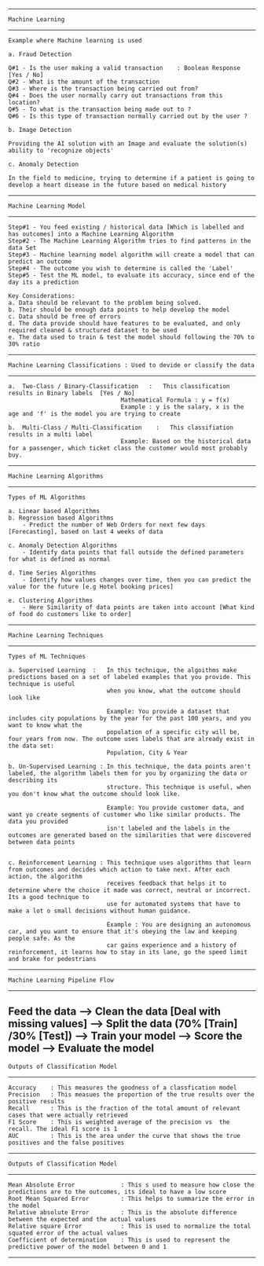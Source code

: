 -----------------------------------------------------------------------------------------------------------------------------------------------------------
    Machine Learning

-----------------------------------------------------------------------------------------------------------------------------------------------------------

    Example where Machine learning is used

    a. Fraud Detection

    Q#1 - Is the user making a valid transaction    : Boolean Response [Yes / No]
    Q#2 - What is the amount of the transaction
    Q#3 - Where is the transaction being carried out from?
    Q#4 - Does the user normally carry out transactions from this location?
    Q#5 - To what is the transaction being made out to ?
    Q#6 - Is this type of transaction normally carried out by the user ?

    b. Image Detection

    Providing the AI solution with an Image and evaluate the solution(s) ability to 'recognize objects'

    c. Anomaly Detection

    In the field to medicine, trying to determine if a patient is going to develop a heart disease in the future based on medical history

-----------------------------------------------------------------------------------------------------------------------------------------------------------
    Machine Learning Model

-----------------------------------------------------------------------------------------------------------------------------------------------------------
    
    Step#1 - You feed existing / historical data [Which is labelled and has outcomes] into a Machine Learning Algorithm
    Step#2 - The Machine Learning Algorithm tries to find patterns in the data Set
    Step#3 - Machine learning model algorithm will create a model that can predict an outcome
    Step#4 - The outcome you wish to determine is called the 'Label'
    Step#5 - Test the ML model, to evaluate its accuracy, since end of the day its a prediction

    Key Considerations:
    a. Data should be relevant to the problem being solved.
    b. Their should be enough data points to help develop the model
    c. Data should be free of errors
    d. The data provide should have features to be evaluated, and only required cleaned & structured dataset to be used
    e. The data used to train & test the model should following the 70% to 30% ratio


-----------------------------------------------------------------------------------------------------------------------------------------------------------
    Machine Learning Classifications : Used to devide or classify the data

-----------------------------------------------------------------------------------------------------------------------------------------------------------    

    a.  Two-Class / Binary-Classification   :   This classification results in Binary labels  [Yes / No]
                                    Mathematical Formula : y = f(x)
                                    Example : y is the salary, x is the age and 'f' is the model you are trying to create

    b.  Multi-Class / Multi-Classification    :   This classifiation results in a multi label
                                    Example: Based on the historical data for a passenger, which ticket class the customer would most probably buy.

-----------------------------------------------------------------------------------------------------------------------------------------------------------
    Machine Learning Algorithms

-----------------------------------------------------------------------------------------------------------------------------------------------------------    
    Types of ML Algorithms
    
    a. Linear based Algorithms
    b. Regression based Algorithms
        - Predict the number of Web Orders for next few days [Forecasting], based on last 4 weeks of data

    c. Anomaly Detection Algorithms
        - Identify data points that fall outside the defined parameters for what is defined as normal
    
    d. Time Series Algorithms
        - Identify how values changes over time, then you can predict the value for the future [e.g Hotel booking prices]
    
    e. Clustering Algorithms
        - Here Similarity of data points are taken into account [What kind of food do customers like to order]
    
-----------------------------------------------------------------------------------------------------------------------------------------------------------
    Machine Learning Techniques

-----------------------------------------------------------------------------------------------------------------------------------------------------------   
    Types of ML Techniques

    a. Supervised Learning  :   In this technique, the algoithms make predictions based on a set of labeled examples that you provide. This technique is useful
                                when you know, what the outcome should look like

                                Example: You provide a dataset that includes city populations by the year for the past 100 years, and you want to know what the 
                                population of a specific city will be, four years from now. The outcome uses labels that are already exist in the data set: 
                                Population, City & Year

    b. Un-Supervised Learning : In this technique, the data points aren't labeled, the algorithm labels them for you by organizing the data or describing its 
                                structure. This technique is useful, when you don't know what the outcome should look like.

                                Example: You provide customer data, and want yo create segments of customer who like similar products. The data you provided 
                                isn't labeled and the labels in the outcomes are generated based on the similarities that were discovered between data points


    c. Reinforcement Learning : This technique uses algorithms that learn from outcomes and decides which action to take next. After each action, the algorithm 
                                receives feedback that helps it to determine where the choice it made was correct, neutral or incorrect. Its a good technique to 
                                use for automated systems that have to make a lot o small decisions without human guidance.

                                Example : You are designing an autonomous car, and you want to ensure that it's obeying the law and keeping people safe. As the 
                                car gains experience and a history of reinforcement, it learns how to stay in its lane, go the speed limit and brake for pedestrians
-----------------------------------------------------------------------------------------------------------------------------------------------------------
    Machine Learning Pipeline Flow

----------------------------------------------------------------------------------------------------------------------------------------------------------- 
Feed the data --> Clean the data [Deal with missing values] --> Split the data (70% [Train] /30% [Test]) --> Train your model --> Score the model --> Evaluate the model
-----------------------------------------------------------------------------------------------------------------------------------------------------------
    Outputs of Classification Model

-----------------------------------------------------------------------------------------------------------------------------------------------------------   
    Accuracy    : This measures the goodness of a classfication model
    Precision   : This measues the proportion of the true results over the positive results
    Recall      : This is the fraction of the total amount of relevant cases that were actually retrieved
    F1 Score    : This is weighted average of the precision vs  the recall. The ideal F1 score is 1
    AUC         : This is the area under the curve that shows the true positives and the false positives
-----------------------------------------------------------------------------------------------------------------------------------------------------------
    Outputs of Classification Model

-----------------------------------------------------------------------------------------------------------------------------------------------------------
    Mean Absolute Error             : This s used to measure how close the predictions are to the outcomes, its ideal to have a low score
    Root Mean Squared Error         : This helps to summarize the error in the model
    Relative absolute Error         : This is the absolute difference between the expected and the actual values
    Relative square Error           : This is used to normalize the total squated error of the actual values
    Coefficient of determination    : This is used to represent the predictive power of the model between 0 and 1
-----------------------------------------------------------------------------------------------------------------------------------------------------------
